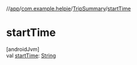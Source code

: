 //[app](../../../index.md)/[com.example.helpie](../index.md)/[TripSummary](index.md)/[startTime](start-time.md)

# startTime

[androidJvm]\
val [startTime](start-time.md): [String](https://kotlinlang.org/api/latest/jvm/stdlib/kotlin/-string/index.html)
